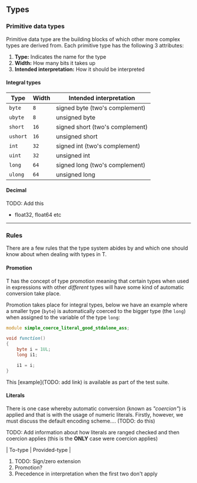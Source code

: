 ## Types

### Primitive data types

Primitive data type are the building blocks of which other more complex types are derived from. Each primitive type has the following 3 attributes:

1. **Type:** Indicates the name for the type
2. **Width:** How many bits it takes up
3. **Intended interpretation:** How it should be interpreted

#### Integral types

|   Type    | Width |     Intended interpretation     |
|-----------|-------|---------------------------------|
| `byte`    | `8`   | signed byte (two's complement)  |
| `ubyte`   | `8`   | unsigned byte                   |
| `short`   | `16`  | signed short (two's complement) |
| `ushort`  | `16`  | unsigned short                  |
| `int`     | `32`  | signed int (two's complement)   |
| `uint`    | `32`  | unsigned int                    |
| `long`    | `64`  | signed long (two's complement)  |
| `ulong`   | `64`  | unsigned long                   |


#### Decimal

TODO: Add this

* float32, float64 etc

---

### Rules

There are a few rules that the type system abides by and which one should know about when dealing with types in T.

#### Promotion

T has the concept of type promotion meaning that certain types when used in expressions with other _different_ types will have some kind of automatic conversion take place.

Promotion takes place for integral types, below we have an example where a smaller type (`byte`) is automatically coerced to the bigger type (the `long`) when assigned to the variable of the type `long`:

```d
module simple_coerce_literal_good_stdalone_ass;

void function()
{
    byte i = 1UL;
    long i1;

    i1 = i;
}
```

This [example](TODO: add link) is available as part of the test suite.

#### Literals

There is one case whereby automatic conversion (known as _"coercion"_) is applied and that is with the usage of numeric literals. Firstly, however, we must discuss the default encoding scheme.... (TODO: do this)

TODO: Add information about how literals are ranged checked and then coercion applies (this is the **ONLY** case were coercion applies)

| To-type | Provided-type |

1. TODO: Sign/zero extension
2. Promotion?
3. Precedence in interpretation when the first two don't apply